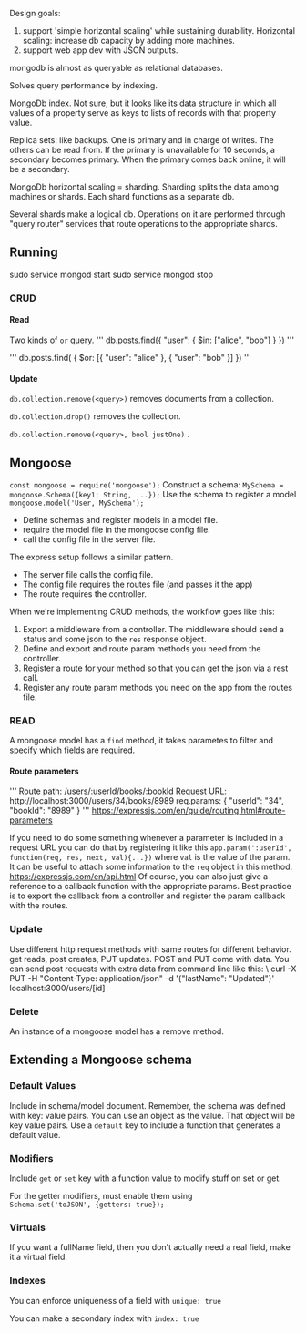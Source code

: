 Design goals: 

1.  support 'simple horizontal scaling' while sustaining durability. 
Horizontal scaling: increase db capacity by adding more machines.
2. support web app dev with JSON outputs.

mongodb is almost as queryable as relational databases.

Solves query performance by indexing.

MongoDb index.  Not sure, but it looks like its data structure in which all values of a property serve as keys to lists of records with that property value.

Replica sets: like backups. One is primary and in charge of writes. The others can be read from. If the primary is unavailable for 10 seconds, a secondary becomes primary.  When the primary comes back online, it will be a secondary.

MongoDb horizontal scaling = sharding. 
Sharding splits the data among machines or shards. Each shard functions as a separate db.

Several shards make a logical db. Operations on it are performed through "query router" services that route operations to the appropriate shards.

## Running
sudo service mongod start
sudo service mongod stop

### CRUD

#### Read 
Two kinds of `or` query. 
'''
db.posts.find({ "user": { $in: ["alice", "bob"] } })
'''

'''
db.posts.find( { $or: [{ "user": "alice" }, { "user": "bob" }] })
'''

#### Update
`db.collection.remove(<query>)` removes documents from a collection.

`db.collection.drop()` removes the collection.


`db.collection.remove(<query>, bool justOne)` .

## Mongoose
`const mongoose = require('mongoose');`
Construct a schema: `MySchema = mongoose.Schema({key1: String, ...});`
Use the schema to register a model `mongoose.model('User, MySchema');`

* Define schemas and register models in a model file. 
* require the model file in the mongoose config file.
* call the config file in the server file.

The express setup follows a similar pattern.
* The server file calls the config file. 
* The config file requires the routes file (and passes it the app)
* The route requires the controller.

When we're implementing CRUD methods, the workflow goes like this:
1. Export a middleware from a controller. The middleware should send a status and some json to the `res` response object. 
2. Define and export and route param methods you need from the controller.
3. Register a route for your method so that you can get the json via a rest call.
4. Register any route param methods you need on the app from the routes file.

### READ
A mongoose model has a `find` method, it takes parametes to filter and specify which fields are required.

#### Route parameters
'''
Route path: /users/:userId/books/:bookId 
Request URL: http://localhost:3000/users/34/books/8989
req.params: { "userId": "34", "bookId": "8989" }
'''
https://expressjs.com/en/guide/routing.html#route-parameters

If you need to do some something whenever a parameter is included in a request URL you can do that by registering it like this `app.param(':userId', function(req, res, next, val){...})` where `val` is the value of the param. It can be useful to attach some information to the `req` object in this method.
https://expressjs.com/en/api.html
Of course, you can also just give a reference to a callback function with the appropriate params. Best practice is to export the callback from a controller and register the param callback with the routes.
 
### Update
Use different http request methods with same routes for different behavior. get reads, post creates, PUT updates. POST and PUT come with data. You can send post requests with extra data from command line like this: \\
curl -X PUT -H "Content-Type: application/json" -d '{"lastName": "Updated"}' localhost:3000/users/[id]

### Delete
An instance of a mongoose model has a remove method.

## Extending a Mongoose schema

### Default Values
Include in schema/model document.
Remember, the schema was defined with key: value pairs. You can use an object as the value. That object will be key value pairs. Use a `default` key to include a function that generates a default value.

### Modifiers
Include `get` or `set` key with a function value to modify stuff on set or get.

For the getter modifiers, must enable them using  
`Schema.set('toJSON', {getters: true});` 

### Virtuals
If you want a fullName field, then you don't actually need a real field, make it a virtual field.

### Indexes
You can enforce uniqueness of a field with `unique: true`

You can make a secondary index with `index: true`





